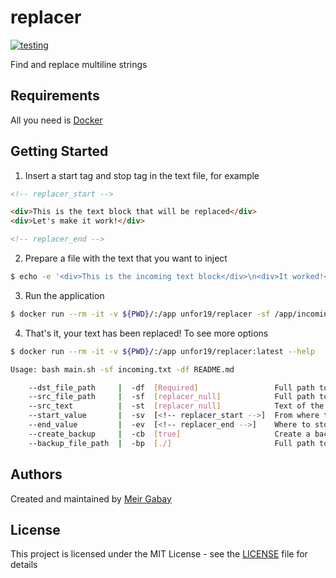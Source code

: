 # replacer

[![testing](https://github.com/unfor19/replacer/workflows/testing/badge.svg)](<(https://github.com/unfor19/replacer/actions?query=workflow%3Atesting)>)

Find and replace multiline strings

## Requirements

All you need is [Docker](https://docs.docker.com/get-docker/)

## Getting Started

1. Insert a start tag and stop tag in the text file, for example

```html
<!-- replacer_start -->

<div>This is the text block that will be replaced</div>
<div>Let's make it work!</div>

<!-- replacer_end -->
```

2. Prepare a file with the text that you want to inject

```bash
$ echo -e '<div>This is the incoming text block</div>\n<div>It worked!</div>' > incoming.txt
```

3. Run the application

```bash
$ docker run --rm -it -v ${PWD}/:/app unfor19/replacer -sf /app/incoming.txt -df /app/README.md
```

4. That's it, your text has been replaced! To see more options

<!-- replacer_start_help -->

```bash
$ docker run --rm -it -v ${PWD}/:/app unfor19/replacer:latest --help

Usage: bash main.sh -sf incoming.txt -df README.md

	--dst_file_path     |  -df  [Required]                 Full path to destination file
	--src_file_path     |  -sf  [replacer_null]            Full path to source file that will be injected
	--src_text          |  -st  [replacer_null]            Text of the source to inject
	--start_value       |  -sv  [<!-- replacer_start -->]  From where to start
	--end_value         |  -ev  [<!-- replacer_end -->]    Where to stop
	--create_backup     |  -cb  [true]                     Create a backup file
	--backup_file_path  |  -bp  [./]                       Full path to backup file

```

<!-- replacer_end_help -->

## Authors

Created and maintained by [Meir Gabay](https://github.com/unfor19)

## License

This project is licensed under the MIT License - see the [LICENSE](https://github.com/unfor19/replacer/blob/master/LICENSE) file for details
